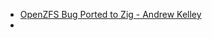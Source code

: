 - [OpenZFS Bug Ported to Zig - Andrew Kelley](https://andrewkelley.me/post/openzfs-bug-ported-zig.html)
-